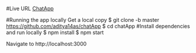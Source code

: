 #Live URL 
[ChatApp](chatapp-c530b.firebaseapp.com)

#Running the app locally
Get a local copy
  $ git clone -b master https://github.com/aditya14as/chatApp
  $ cd chatApp
#Install dependencies and run locally
  $ npm install
  $ npm start

  Navigate to http://localhost:3000

